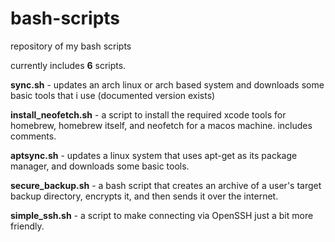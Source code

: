 # bash-scripts
repository of my bash scripts

currently includes **6** scripts.

**sync.sh** - updates an arch linux or arch based system and downloads some basic tools that i use (documented version exists)

**install_neofetch.sh** - a script to install the required xcode tools for homebrew, homebrew itself, and neofetch for a macos machine. includes comments.

**aptsync.sh** - updates a linux system that uses apt-get as its package manager, and downloads some basic tools.

**secure_backup.sh** - a bash script that creates an archive of a user's target backup directory, encrypts it, and then sends it over the internet.

**simple_ssh.sh** - a script to make connecting via OpenSSH just a bit more friendly.
